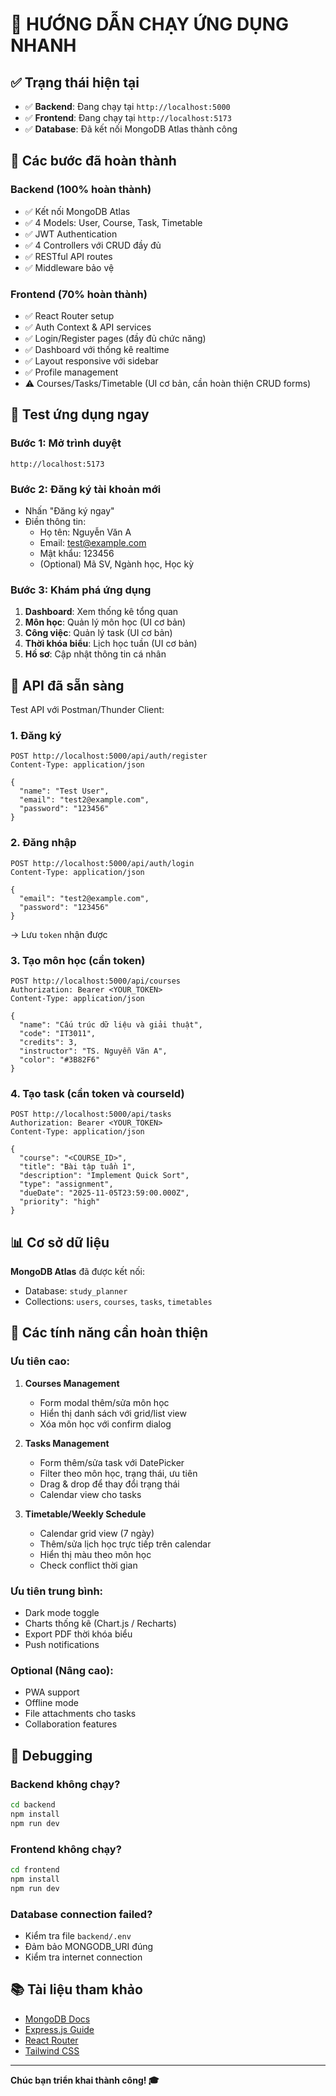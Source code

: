 # 🚀 HƯỚNG DẪN CHẠY ỨNG DỤNG NHANH

## ✅ Trạng thái hiện tại

- ✅ **Backend**: Đang chạy tại `http://localhost:5000`
- ✅ **Frontend**: Đang chạy tại `http://localhost:5173`
- ✅ **Database**: Đã kết nối MongoDB Atlas thành công

## 📝 Các bước đã hoàn thành

### Backend (100% hoàn thành)
- ✅ Kết nối MongoDB Atlas
- ✅ 4 Models: User, Course, Task, Timetable
- ✅ JWT Authentication
- ✅ 4 Controllers với CRUD đầy đủ
- ✅ RESTful API routes
- ✅ Middleware bảo vệ

### Frontend (70% hoàn thành)
- ✅ React Router setup
- ✅ Auth Context & API services
- ✅ Login/Register pages (đầy đủ chức năng)
- ✅ Dashboard với thống kê realtime
- ✅ Layout responsive với sidebar
- ✅ Profile management
- ⚠️ Courses/Tasks/Timetable (UI cơ bản, cần hoàn thiện CRUD forms)

## 🎯 Test ứng dụng ngay

### Bước 1: Mở trình duyệt
```
http://localhost:5173
```

### Bước 2: Đăng ký tài khoản mới
- Nhấn "Đăng ký ngay"
- Điền thông tin:
  - Họ tên: Nguyễn Văn A
  - Email: test@example.com
  - Mật khẩu: 123456
  - (Optional) Mã SV, Ngành học, Học kỳ

### Bước 3: Khám phá ứng dụng
1. **Dashboard**: Xem thống kê tổng quan
2. **Môn học**: Quản lý môn học (UI cơ bản)
3. **Công việc**: Quản lý task (UI cơ bản)
4. **Thời khóa biểu**: Lịch học tuần (UI cơ bản)
5. **Hồ sơ**: Cập nhật thông tin cá nhân

## 🔧 API đã sẵn sàng

Test API với Postman/Thunder Client:

### 1. Đăng ký
```http
POST http://localhost:5000/api/auth/register
Content-Type: application/json

{
  "name": "Test User",
  "email": "test2@example.com",
  "password": "123456"
}
```

### 2. Đăng nhập
```http
POST http://localhost:5000/api/auth/login
Content-Type: application/json

{
  "email": "test2@example.com",
  "password": "123456"
}
```
→ Lưu `token` nhận được

### 3. Tạo môn học (cần token)
```http
POST http://localhost:5000/api/courses
Authorization: Bearer <YOUR_TOKEN>
Content-Type: application/json

{
  "name": "Cấu trúc dữ liệu và giải thuật",
  "code": "IT3011",
  "credits": 3,
  "instructor": "TS. Nguyễn Văn A",
  "color": "#3B82F6"
}
```

### 4. Tạo task (cần token và courseId)
```http
POST http://localhost:5000/api/tasks
Authorization: Bearer <YOUR_TOKEN>
Content-Type: application/json

{
  "course": "<COURSE_ID>",
  "title": "Bài tập tuần 1",
  "description": "Implement Quick Sort",
  "type": "assignment",
  "dueDate": "2025-11-05T23:59:00.000Z",
  "priority": "high"
}
```

## 📊 Cơ sở dữ liệu

**MongoDB Atlas** đã được kết nối:
- Database: `study_planner`
- Collections: `users`, `courses`, `tasks`, `timetables`

## 🔄 Các tính năng cần hoàn thiện

### Ưu tiên cao:
1. **Courses Management**
   - Form modal thêm/sửa môn học
   - Hiển thị danh sách với grid/list view
   - Xóa môn học với confirm dialog

2. **Tasks Management**
   - Form thêm/sửa task với DatePicker
   - Filter theo môn học, trạng thái, ưu tiên
   - Drag & drop để thay đổi trạng thái
   - Calendar view cho tasks

3. **Timetable/Weekly Schedule**
   - Calendar grid view (7 ngày)
   - Thêm/sửa lịch học trực tiếp trên calendar
   - Hiển thị màu theo môn học
   - Check conflict thời gian

### Ưu tiên trung bình:
- Dark mode toggle
- Charts thống kê (Chart.js / Recharts)
- Export PDF thời khóa biểu
- Push notifications

### Optional (Nâng cao):
- PWA support
- Offline mode
- File attachments cho tasks
- Collaboration features

## 🐛 Debugging

### Backend không chạy?
```bash
cd backend
npm install
npm run dev
```

### Frontend không chạy?
```bash
cd frontend
npm install
npm run dev
```

### Database connection failed?
- Kiểm tra file `backend/.env`
- Đảm bảo MONGODB_URI đúng
- Kiểm tra internet connection

## 📚 Tài liệu tham khảo

- [MongoDB Docs](https://docs.mongodb.com/)
- [Express.js Guide](https://expressjs.com/)
- [React Router](https://reactrouter.com/)
- [Tailwind CSS](https://tailwindcss.com/)

---

**Chúc bạn triển khai thành công! 🎓**
